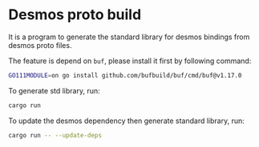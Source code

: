 # Desmos proto build

It is a program to generate the standard library for desmos bindings from desmos proto files.

The feature is depend on `buf`, please install it first by following command:
```bash
GO111MODULE=on go install github.com/bufbuild/buf/cmd/buf@v1.17.0
```

To generate std library, run:
```bash
cargo run
```

To update the desmos dependency then generate standard library, run:
```bash
cargo run -- --update-deps
``` 